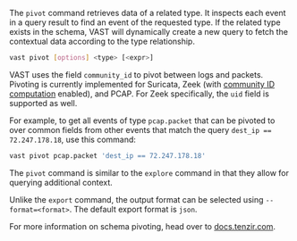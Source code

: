 The `pivot` command retrieves data of a related type. It inspects each
event in a query result to find an event of the requested type. If the related
type exists in the schema, VAST will dynamically create a new query to fetch the
contextual data according to the type relationship.

```bash
vast pivot [options] <type> [<expr>]
```

VAST uses the field `community_id` to pivot between logs and packets. Pivoting
is currently implemented for Suricata, Zeek (with [community ID
computation](https://github.com/corelight/bro-community-id) enabled), and PCAP.
For Zeek specifically, the `uid` field is supported as well.

For example, to get all events of type `pcap.packet` that can be pivoted to over
common fields from other events that match the query `dest_ip == 72.247.178.18`,
use this command:

```bash
vast pivot pcap.packet 'dest_ip == 72.247.178.18'
```

The `pivot` command is similar to the `explore` command in that they allow for
querying additional context.

Unlike the `export` command, the output format can be selected using
`--format=<format>`. The default export format is `json`.

For more information on schema pivoting, head over to
[docs.tenzir.com](https://docs.tenzir.com/vast/features/schema-pivoting).
